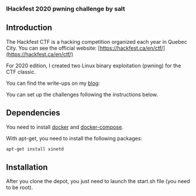 ### IHackfest 2020 pwning challenge by salt

## Introduction

The Hackfest CTF is a hacking competition organized each year in Quebec City. You can see the official website: [https://hackfest.ca/en/ctf/](https://hackfest.ca/en/ctf/)

For 2020 edition, I created two Linux binary exploitation (pwning) for the CTF classic.

You can find the write-ups on my [blog](https://www.salt-hacking-blog.com/):

You can set up the challenges following the instructions below.

## Dependencies

You need to install [docker](https://docs.docker.com/install/linux/docker-ce/debian/) and [docker-compose](https://docs.docker.com/compose/install/).

With apt-get, you need to install the following packages:

```bash
apt-get install xinetd
```

## Installation

After you clone the depot, you just need to launch the start.sh file (you need to be root).